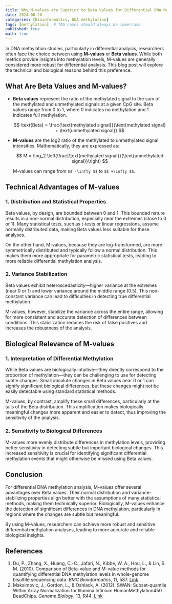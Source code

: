 ```yaml
---
title: Why M-values are Superior to Beta Values for Differential DNA Methylation Analysis
date: 2024-08-26
categories: [Bioinformatics, DNA methylation]
tags: [methylation]  # TAG names should always be lowercase
published: true
math: true
---
```


In DNA methylation studies, particularly in differential analysis, researchers often face the choice between using **M-values** or **Beta values**. While both metrics provide insights into methylation levels, M-values are generally considered more robust for differential analysis. This blog post will explore the technical and biological reasons behind this preference.

## What Are Beta Values and M-values?

- **Beta values** represent the ratio of the methylated signal to the sum of the methylated and unmethylated signals at a given CpG site. Beta values range from 0 to 1, where 0 indicates no methylation and 1 indicates full methylation.
  
  $$
  \text{Beta} = \frac{\text{methylated signal}}{\text{methylated signal} + \text{unmethylated signal}}
  $$

- **M-values** are the log2 ratio of the methylated to unmethylated signal intensities. Mathematically, they are expressed as:

  $$
  M = \log_2 \left(\frac{\text{methylated signal}}{\text{unmethylated signal}}\right)
  $$

  M-values can range from `$$ -\infty $$` to `$$ +\infty $$`.

## Technical Advantages of M-values

### 1. **Distribution and Statistical Properties**

Beta values, by design, are bounded between 0 and 1. This bounded nature results in a non-normal distribution, especially near the extremes (close to 0 or 1). Many statistical tests, such as t-tests or linear regressions, assume normally distributed data, making Beta values less suitable for these analyses.

On the other hand, M-values, because they are log-transformed, are more symmetrically distributed and typically follow a normal distribution. This makes them more appropriate for parametric statistical tests, leading to more reliable differential methylation analysis.

### 2. **Variance Stabilization**

Beta values exhibit heteroscedasticity—higher variance at the extremes (near 0 or 1) and lower variance around the middle range (0.5). This non-constant variance can lead to difficulties in detecting true differential methylation.

M-values, however, stabilize the variance across the entire range, allowing for more consistent and accurate detection of differences between conditions. This stabilization reduces the risk of false positives and increases the robustness of the analysis.

## Biological Relevance of M-values

### 1. **Interpretation of Differential Methylation**

While Beta values are biologically intuitive—they directly correspond to the proportion of methylation—they can be challenging to use for detecting subtle changes. Small absolute changes in Beta values near 0 or 1 can signify significant biological differences, but these changes might not be easily detectable using standard statistical methods.

M-values, by contrast, amplify these small differences, particularly at the tails of the Beta distribution. This amplification makes biologically meaningful changes more apparent and easier to detect, thus improving the sensitivity of the analysis.

### 2. **Sensitivity to Biological Differences**

M-values more evenly distribute differences in methylation levels, providing better sensitivity in detecting subtle but important biological changes. This increased sensitivity is crucial for identifying significant differential methylation events that might otherwise be missed using Beta values.

## Conclusion

For differential DNA methylation analysis, M-values offer several advantages over Beta values. Their normal distribution and variance-stabilizing properties align better with the assumptions of many statistical methods, making them technically superior. Biologically, M-values enhance the detection of significant differences in DNA methylation, particularly in regions where the changes are subtle but meaningful.

By using M-values, researchers can achieve more robust and sensitive differential methylation analyses, leading to more accurate and reliable biological insights.

## References

1. Du, P., Zhang, X., Huang, C.-C., Jafari, N., Kibbe, W. A., Hou, L., & Lin, S. M. (2010). Comparison of Beta-value and M-value methods for quantifying differential DNA methylation levels in whole-genome bisulfite sequencing data. *BMC Bioinformatics*, 11, 587. [Link](https://bmcbioinformatics.biomedcentral.com/articles/10.1186/1471-2105-11-587)
2. Maksimovic, J., Gordon, L., & Oshlack, A. (2012). SWAN: Subset-quantile Within Array Normalization for Illumina Infinium HumanMethylation450 BeadChips. *Genome Biology*, 13, R44. [Link](https://genomebiology.biomedcentral.com/articles/10.1186/gb-2012-13-6-r44)
